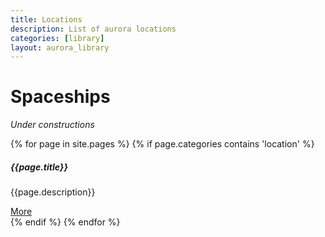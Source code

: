 ```yaml
---
title: Locations
description: List of aurora locations
categories: [library]
layout: aurora_library
---
```


# Spaceships

<div class="alert alert-warning" role="alert">
    <em>Under constructions</em>
</div>

<div class="card-columns">

{% for page in site.pages %}
{% if page.categories contains 'location' %}
<div class="card">
  <div class="card-body">
    <h5 class="card-title">{{page.title}}</h5>
    <p class="card-text">{{page.description}}</p>
    <a href="{{page.url}}" class="btn btn-primary">More</a>
  </div>
</div>
{% endif %}
{% endfor %}

</div>
